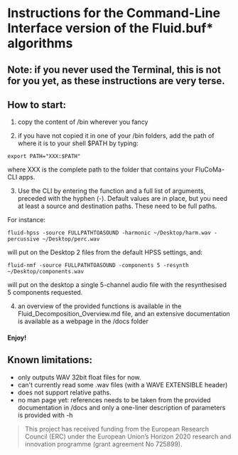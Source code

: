 # Instructions for the Command-Line Interface version of the Fluid.buf* algorithms

## Note: if you never used the Terminal, this is not for you yet, as these instructions are very terse.

## How to start:

1) copy the content of /bin wherever you fancy

2) if you have not copied it in one of your /bin folders, add the path of where it is to your shell $PATH by typing:
```
export PATH="XXX:$PATH"
```
where XXX is the complete path to the folder that contains your FluCoMa-CLI apps.

3) Use the CLI by entering the function and a full list of arguments, preceded with the hyphen (-). Default values are in place, but you need at least a source and destination paths. These need to be full paths.

For instance:
```
fluid-hpss -source FULLPATHTOASOUND -harmonic ~/Desktop/harm.wav -percussive ~/Desktop/perc.wav
```

will put on the Desktop 2 files from the default HPSS settings, and:

```
fluid-nmf -source FULLPATHTOASOUND -components 5 -resynth ~/Desktop/components.wav
```

will put on the desktop a single 5-channel audio file with the resynthesised 5 components requested.

4) an overview of the provided functions is available in the Fluid_Decomposition_Overview.md file, and an extensive documentation is available as a webpage in the /docs folder

#### Enjoy!


## Known limitations:
- only outputs WAV 32bit float files for now.
- can't currently read some .wav files (with a WAVE EXTENSIBLE header)
- does not support relative paths.
- no man page yet: references needs to be taken from the provided documentation in /docs and only a one-liner description of parameters is provided with -h

> This project has received funding from the European Research Council (ERC) under the European Union’s Horizon 2020 research and innovation programme (grant agreement No 725899).

